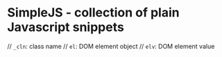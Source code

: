 # SimpleJS - collection of plain Javascript snippets


// `_cln`: class name
// `el`: DOM element object
// `elv`: DOM element value

